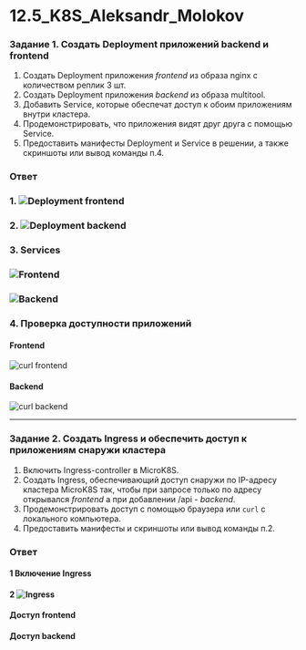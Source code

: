 # 12.5_K8S_Aleksandr_Molokov

### Задание 1. Создать Deployment приложений backend и frontend

1. Создать Deployment приложения _frontend_ из образа nginx с количеством реплик 3 шт.
2. Создать Deployment приложения _backend_ из образа multitool. 
3. Добавить Service, которые обеспечат доступ к обоим приложениям внутри кластера. 
4. Продемонстрировать, что приложения видят друг друга с помощью Service.
5. Предоставить манифесты Deployment и Service в решении, а также скриншоты или вывод команды п.4.

### Ответ

### 1. ![Deployment frontend](https://github.com/ALEMOLOKOV/12.5_K8S_Aleksandr_Molokov/blob/4ae54bdb36d54103220266240e61e755844d3d90/deployment-frontend.yaml)

### 2. ![Deployment backend](https://github.com/ALEMOLOKOV/12.5_K8S_Aleksandr_Molokov/blob/4ae54bdb36d54103220266240e61e755844d3d90/deployment-backend.yaml)

### 3. Services
### ![Frontend](https://github.com/ALEMOLOKOV/12.5_K8S_Aleksandr_Molokov/blob/4ae54bdb36d54103220266240e61e755844d3d90/service-frontend.yaml)
### ![Backend](https://github.com/ALEMOLOKOV/12.5_K8S_Aleksandr_Molokov/blob/4ae54bdb36d54103220266240e61e755844d3d90/service-backend.yaml)

### 4. Проверка доступности приложений

#### Frontend

![curl frontend](https://github.com/ALEMOLOKOV/12.5_K8S_Aleksandr_Molokov/assets/109212419/33f8696d-64b2-45da-890f-3ac64f0f28ca)

#### Backend

![curl backend](https://github.com/ALEMOLOKOV/12.5_K8S_Aleksandr_Molokov/assets/109212419/8aba1a28-efe6-48a8-9d05-5f214620bcf3)

------

### Задание 2. Создать Ingress и обеспечить доступ к приложениям снаружи кластера

1. Включить Ingress-controller в MicroK8S.
2. Создать Ingress, обеспечивающий доступ снаружи по IP-адресу кластера MicroK8S так, чтобы при запросе только по адресу открывался _frontend_ а при добавлении /api - _backend_.
3. Продемонстрировать доступ с помощью браузера или `curl` с локального компьютера.
4. Предоставить манифесты и скриншоты или вывод команды п.2.

### Ответ

#### 1 Включение Ingress

#### 2 ![Ingress]()

#### Доступ frontend



#### Доступ backend



